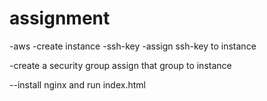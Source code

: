 # assignment 

-aws -create instance
-ssh-key
-assign ssh-key to instance

-create a security group
assign that group to instance

--install nginx and run index.html

